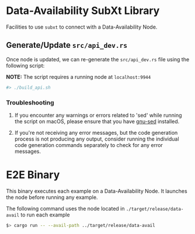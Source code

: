 # Data-Availability SubXt Library 

Facilities to use `subxt` to connect with a Data-Availability Node.

## Generate/Update `src/api_dev.rs`

Once node is updated, we can re-generate the `src/api_dev.rs` file using the following script:

**NOTE:**  The script requires a running node at `localhost:9944`

```Bash
#> ./build_api.sh 
```

### Troubleshooting

1. If you encounter any warnings or errors related to 'sed' while running the script on macOS, please ensure that you have [gnu-sed](https://medium.com/@bramblexu/install-gnu-sed-on-mac-os-and-set-it-as-default-7c17ef1b8f64) installed.

2. If you're not receiving any error messages, but the code generation process is not producing any output, consider running the individual code generation commands separately to check for any error messages.

# E2E Binary

This binary executes each example on a Data-Availability Node. It launches the node before running any example.

The following command uses the node located in `./target/release/data-avail` to run each example

```Bash
$> cargo run -- --avail-path ../target/release/data-avail
```
